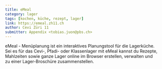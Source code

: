 ```yaml
---
title: eMeal
category: lager
tags: [kochen, küche, rezept, lager]
link: https://emeal.zh11.ch
author: Cevi Züri 11
submitter: Appendix <tobias.juon@pbs.ch>
---
```


eMeal - Menüplanung ist ein interaktives Planungstool für die Lagerküche. Sei es für das Cevi-, Pfadi- oder Klassenlager mit eMeal kannst du Rezepte, Mahlzeiten sowie ganze Lager online im Browser erstellen, verwalten und zu einer Lager-Broschüre zusammenstellen. 
